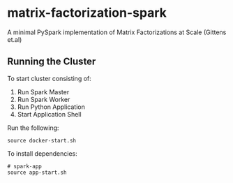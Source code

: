 # matrix-factorization-spark
A minimal PySpark implementation of Matrix Factorizations at Scale (Gittens et.al)

## Running the Cluster

To start cluster consisting of:

1. Run Spark Master
1. Run Spark Worker
1. Run Python Application
1. Start Application Shell

Run the following:

```
source docker-start.sh
```

To install dependencies:

```
# spark-app
source app-start.sh
```

<!-- TODO: Run Github action locally:

```
act
``` -->
